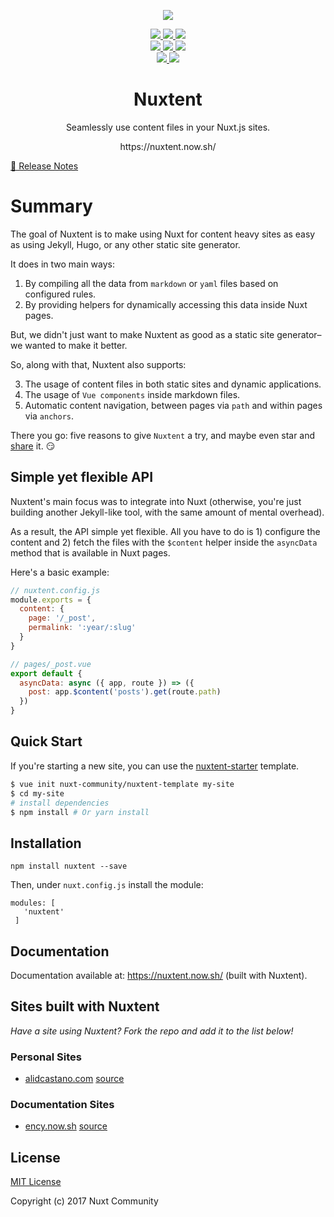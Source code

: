 <p align="center">
  <img src="https://user-images.githubusercontent.com/5158436/30198986-d4c5d7f8-9485-11e7-9c3e-8b5f5f061f5f.png" />
</p>

<p align="center">

<a href="https://david-dm.org/nuxt-community/nuxtent-module">
  <img src="https://david-dm.org/nuxt-community/nuxtent-module/status.svg?style=flat-square" />
</a>

<a href="https://greenkeeper.io/">
  <img src="https://badges.greenkeeper.io/nuxt-community/nuxtent-module.svg" />
</a>

<a href="https://standardjs.com">
  <img src="https://img.shields.io/badge/code_style-standard-brightgreen.svg?style=flat-square" />
</a>

<br />

<a href="https://circleci.com/gh/nuxt-community/nuxtent-module">
  <img src="https://img.shields.io/circleci/project/github/nuxt-community/nuxtent-module/master.svg?style=flat-square" />
</a>

<a href="https://ci.appveyor.com/project/alidcastano/nuxtent-module">
  <img src="https://img.shields.io/appveyor/ci/alidcastano/nuxtent-module/master.svg?logo=appveyor&style=flat-square" />
</a>

<a href="https://codecov.io/gh/nuxt-community/nuxtent-module">
  <img src="https://img.shields.io/codecov/c/github/nuxt-community/nuxtent-module.svg?style=flat-square" />
</a>

<br />

<a href="https://npmjs.com/package/nuxtent">
  <img src="https://img.shields.io/npm/v/nuxtent.svg?style=flat-square" />
</a>

<a href="https://npmjs.com/package/nuxtent">
  <img src="https://img.shields.io/npm/dt/nuxtent.svg?style=flat-square" />
</a>

</p>

<h1 align="center">Nuxtent</h1>

<p align="center">Seamlessly use content files in your Nuxt.js sites.</p>

<p align="center">https://nuxtent.now.sh/</p>

[📖 Release Notes](./CHANGELOG.md)

# Summary

The goal of Nuxtent is to make using Nuxt for content heavy sites as easy as using Jekyll, Hugo, or any other static site generator.

It does in two main ways:

1. By compiling all the data from `markdown` or `yaml` files based on configured rules.
2. By providing helpers for dynamically accessing this data inside Nuxt pages.

But, we didn't just want to make Nuxtent as good as a static site generator–we wanted to make it better.

So, along with that, Nuxtent also supports:

3. The usage of content files in both static sites and dynamic applications.
4. The usage of `Vue components` inside markdown files.
5. Automatic content navigation, between pages via `path` and within pages via `anchors`.

There you go: five reasons to give `Nuxtent` a try, and maybe even star and [share]("https://twitter.com/intent/tweet) it. :smirk:

## Simple yet flexible API

Nuxtent's main focus was to integrate into Nuxt (otherwise, you're just building another Jekyll-like tool, with the same amount of mental overhead).

As a result, the API simple yet flexible. All you have to do is 1) configure the content and 2) fetch the files with the `$content` helper inside the `asyncData` method that is available in Nuxt pages.


Here's a basic example:

```js
// nuxtent.config.js
module.exports = {
  content: {
    page: '/_post',
    permalink: ':year/:slug'
  }
}

// pages/_post.vue
export default {
  asyncData: async ({ app, route }) => ({
    post: app.$content('posts').get(route.path)
  })
}
```

## Quick Start

If you're starting a new site, you can use the [nuxtent-starter](https://github.com/nuxt-community/content-template) template.

``` bash
$ vue init nuxt-community/nuxtent-template my-site
$ cd my-site
# install dependencies
$ npm install # Or yarn install
```

## Installation

```
npm install nuxtent --save

```

Then, under `nuxt.config.js` install the module:

```
modules: [
   'nuxtent'
 ]
```

## Documentation

Documentation available at: https://nuxtent.now.sh/ (built with Nuxtent).

## Sites built with Nuxtent

*Have a site using Nuxtent? Fork the repo and add it to the list below!*

### Personal Sites
- [alidcastano.com](https://alidcastano.com/) [source](https://github.com/alidcastano/alidcastano)

### Documentation Sites
- [ency.now.sh](https://ency.now.sh/) [source](https://github.com/encyjs/docs)


## License

[MIT License](./LICENSE)

Copyright (c) 2017 Nuxt Community
